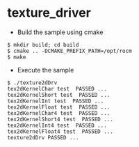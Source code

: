 # texture_driver

- Build the sample using cmake
```
$ mkdir build; cd build
$ cmake .. -DCMAKE_PREFIX_PATH=/opt/rocm
$ make
```
- Execute the sample
```
$ ./texture2dDrv
tex2dKernelChar test  PASSED ...
tex2dKernelShort test  PASSED ...
tex2dKernelInt test  PASSED ...
tex2dKernelFloat test  PASSED ...
tex2dKernelChar4 test  PASSED ...
tex2dKernelShort4 test  PASSED ...
tex2dKernelInt4 test  PASSED ...
tex2dKernelFloat4 test  PASSED ...
texture2dDrv PASSED ...
```